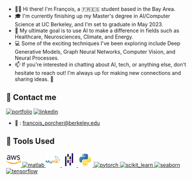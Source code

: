 - 👋🏻 Hi there! I'm François, a 🇫🇷🇪🇸 student based in the Bay Area.
- 🎓 I'm currently finishing up my Master's degree in AI/Computer Science at UC Berkeley, and I'm set to graduate in May 2023.
- 🔎 My ultimate goal is to use AI to make a difference in fields such as Healthcare, Neurosciences, Climate, and Energy. 
- 💻 Some of the exciting techniques I've been exploring include Deep Generative Models, Graph Neural Networks, Computer Vision, and Neural Processes.
- 📫 If you're interested in chatting about AI, tech, or anything else, don't hesitate to reach out! I'm always up for making new connections and sharing ideas. 💬


## 🔗 Contact me
[![portfolio](https://img.shields.io/badge/my_portfolio-000?style=for-the-badge&logo=ko-fi&logoColor=white)](https://francoisporcher.com)
[![linkedin](https://img.shields.io/badge/linkedin-0A66C2?style=for-the-badge&logo=linkedin&logoColor=white)](https://www.linkedin.com/in/fporcher/)


- 📧 : francois_porcher@berkeley.edu

## 🔧 Tools Used

<p align="left"> <a href="https://aws.amazon.com" target="_blank" rel="noreferrer"> <img src="https://raw.githubusercontent.com/devicons/devicon/master/icons/amazonwebservices/amazonwebservices-original-wordmark.svg" alt="aws" width="40" height="40"/> </a> <a href="https://www.mathworks.com/" target="_blank" rel="noreferrer"> <img src="https://upload.wikimedia.org/wikipedia/commons/2/21/Matlab_Logo.png" alt="matlab" width="40" height="40"/> </a> <a href="https://www.mysql.com/" target="_blank" rel="noreferrer"> <img src="https://raw.githubusercontent.com/devicons/devicon/master/icons/mysql/mysql-original-wordmark.svg" alt="mysql" width="40" height="40"/> </a> <a href="https://pandas.pydata.org/" target="_blank" rel="noreferrer"> <img src="https://raw.githubusercontent.com/devicons/devicon/2ae2a900d2f041da66e950e4d48052658d850630/icons/pandas/pandas-original.svg" alt="pandas" width="40" height="40"/> </a> <a href="https://www.python.org" target="_blank" rel="noreferrer"> <img src="https://raw.githubusercontent.com/devicons/devicon/master/icons/python/python-original.svg" alt="python" width="40" height="40"/> </a> <a href="https://pytorch.org/" target="_blank" rel="noreferrer"> <img src="https://www.vectorlogo.zone/logos/pytorch/pytorch-icon.svg" alt="pytorch" width="40" height="40"/> </a> <a href="https://scikit-learn.org/" target="_blank" rel="noreferrer"> <img src="https://upload.wikimedia.org/wikipedia/commons/0/05/Scikit_learn_logo_small.svg" alt="scikit_learn" width="40" height="40"/> </a> <a href="https://seaborn.pydata.org/" target="_blank" rel="noreferrer"> <img src="https://seaborn.pydata.org/_images/logo-mark-lightbg.svg" alt="seaborn" width="40" height="40"/> </a> <a href="https://www.tensorflow.org" target="_blank" rel="noreferrer"> <img src="https://www.vectorlogo.zone/logos/tensorflow/tensorflow-icon.svg" alt="tensorflow" width="40" height="40"/> </a> </p>


<!---
FrancoisPorcher/FrancoisPorcher is a ✨ special ✨ repository because its `README.md` (this file) appears on your GitHub profile.
You can click the Preview link to take a look at your changes.
--->
